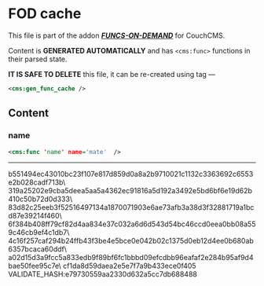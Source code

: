 # FOD cache

This file is part of the addon [***FUNCS-ON-DEMAND***](README.md) for CouchCMS.

Content is **GENERATED AUTOMATICALLY** and has `<cms:func>` functions in their parsed state.

**IT IS SAFE TO DELETE** this file, it can be re-created using tag —

```xml
<cms:gen_func_cache />
```

## Content


### name

```xml
<cms:func 'name' name='mate'  />
```


---

b551494ec43010bc23f107e817d859d0a8a2b9710021c1132c3363692c6553e2b028cadf713b\ 319a25202e9cba5deea5aa5a4362ec91816a5d192a3492e5bd6bf6e19d62b410c50b72d0d333\ 83d82c25eeb3f52516497134a1870071903e6ae73afb3a38d3f32881719a1bcd87e39214f460\ 6f384b408ff79cf82d4aa834e37c032a6d6d543d54bc46ccd0eea0bb08a559c46cb9ef4c1db7\ 4c16f257caf294b24ffb43f3be4e5bce0e042b02c1375d0eb12d4ee0b680ab6357bcaca60ddf\ a02d15d3a9fcc5a833edb9f89bf6fc1bbbd09efcdbb96eafaf2e284b95af9d4bae50fee95c7e\ cf1da8d59daea2e5e7f7a9b433ece0f405\
VALIDATE_HASH:e79730559aa2330d632a5cc7db688488
